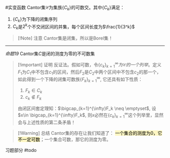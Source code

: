 #实变函数 
Cantor集$\mathcal{C}$为集族$\{C_k\}$的可数交。其中$\{C_k\}$满足：
1. $\{C_k\}$为下降的闭集序列
2. $C_k$是$2^k$个不交闭区间的并集，每个区间长度为$\frac{1}{3^k}$

>[!Note] 注意
>Cantor集是闭集，所以是Borel集！

*****
*命题19* Cantor集$C$是闭的测度为零的不可数集
>[!important] 证明
>反证法。假如可数，令$\{c_k\}_{k=1}^{\infty}为\mathcal{C}的一个列举$。定义$F_1$为$C_1$中不包含$c_1$的区间，然后$F_2$是$C_2$中两个区间中不包含$c_2$的那一个，如此得到一个下降的闭集可数族$\{ F_k\}_{k=1}^{\infty}$, 它还具有如下性质：
>1. $F_k \in C_k$
>2. $c_k \notin F_k$
>
>由闭区间套定理知：$\bigcap_{k=1}^{\infty}F_k \neq \emptyset$, 设$x\in \bigcap_{k=1}^{\infty}F_k$, 则$x$必然在$\{c_k\}_{k=1}^{\infty}$这个列举里，显然会与上述性质的第二条矛盾！

>[!Warning] 总结
>Cantor集的存在让我们知道了：
> <mark style="background: #FFF3A3A6;">一个集合的测度为0，它不一定可数</mark>；一个集合可数，那它的测度为零。


习题部分 #todo 